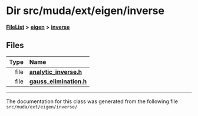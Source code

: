 

# Dir src/muda/ext/eigen/inverse



[**FileList**](files.md) **>** [**eigen**](dir_373cdbe7548ceaaa1c4b365fecb08d35.md) **>** [**inverse**](dir_c61bd2e796e3edc48398972f7a794fc0.md)












## Files

| Type | Name |
| ---: | :--- |
| file | [**analytic\_inverse.h**](analytic__inverse_8h.md) <br> |
| file | [**gauss\_elimination.h**](gauss__elimination_8h.md) <br> |



























































------------------------------
The documentation for this class was generated from the following file `src/muda/ext/eigen/inverse/`

